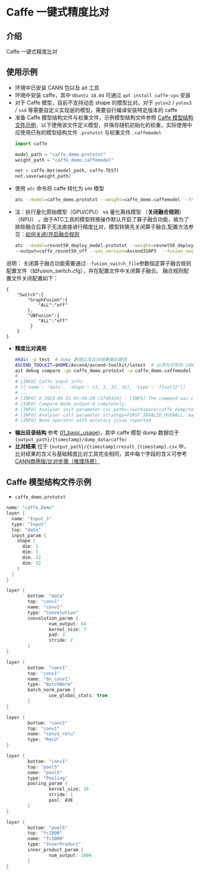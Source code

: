 # Caffe 一键式精度比对

## 介绍
Caffe 一键式精度比对

## 使用示例
- 环境中已安装 CANN 包以及 ait 工具
- 环境中安装 caffe，其中 `Ubuntu 18.04` 可通过 `apt install caffe-cpu` 安装
- 对于 Caffe 模型，目前不支持动态 shape 的模型比对。对于 `yolov2` / `yolov3` / `ssd` 等需要自定义实现层的模型，需要自行编译安装特定版本的 caffe
- 准备 Caffe 模型结构文件与权重文件，示例模型结构文件参照 [Caffe 模型结构文件示例](#caffe-模型结构文件示例)，以下使用该文件定义模型，并保存随机初始化的权重，实际使用中应使用已有的模型结构文件 `.prototxt` 与权重文件 `.caffemodel`
  ```py
  import caffe

  model_path = "caffe_demo.prototxt"
  weight_path = "caffe_demo.caffemodel"

  net = caffe.Net(model_path, caffe.TEST)
  net.save(weight_path)
  ```
- 使用 `atc` 命令将 caffe 转化为 om 模型
  ```sh
  atc --model=caffe_demo.prototxt --weight=caffe_demo.caffemodel --framework=0 --soc_version=Ascend310P3 --output=caffe_demo
  ```
- 注：执行量化原始模型（GPU/CPU） vs 量化离线模型 （**关闭融合规则**）（NPU） 。由于ATC工具的模型转换操作默认开启了算子融合功能，故为了排除融合后算子无法直接进行精度比对，模型转换先关闭算子融合,配置方法参见：[如何关闭/开启融合规则](https://www.hiascend.com/document/detail/zh/canncommercial/63RC1/reference/graphubfusionref/graphubfusionref_000003.html)
  ```sh
  atc --model=resnet50_deploy_model.prototxt --weight=resnet50_deploy_weights.caffemodel --framework=0   \
  --output=caffe_resnet50_off --soc_version=Ascend310P3  --fusion_switch_file=fusion_switch.cfg
  ```  
  

说明： 关闭算子融合功能需要通过`--fusion_switch_file`参数指定算子融合规则配置文件（如fusion_switch.cfg），并在配置文件中关闭算子融合。 融合规则配置文件关闭配置如下：
```
{
    "Switch":{
        "GraphFusion":{
            "ALL":"off"
        },
        "UBFusion":{
            "ALL":"off"
         }
    }
}
```
  

- **精度比对调用**
  ```sh
  mkdir -p test  # dump 数据以及比对结果输出路径
  ASCEND_TOOLKIT=$HOME/Ascend/ascend-toolkit/latest  # 必须为可写的 CANN 包路径
  ait debug compare -gm caffe_demo.prototxt -w caffe_demo.caffemodel -om caffe_demo.om -c $ASCEND_TOOLKIT -o ./test
  # ...
  # [INFO] Caffe input info:
  # [{'name': 'data', 'shape': (1, 3, 32, 32), 'type': 'float32'}]
  # ...
  # [INFO] b'2023-05-31 05:56:20 (2749324) - [INFO] The command was completed and took 0 seconds.'
  # [INFO] Compare Node_output:0 completely.
  # [INFO] Analyser init parameter csv_path=~/workspace/caffe_dump/test/20230531055610/result_20230531055619.csv
  # [INFO] Analyser call parameter strategy=FIRST_INVALID_OVERALL, max_column_len=30
  # [INFO] None operator with accuracy issue reported
  ```
- **输出目录结构** 参考 [01_basic_usage](../01_basic_usage/README.md))，其中 caffe 模型 dump 数据位于 `{output_path}/{timestamp}/dump_data/caffe/`
- **比对结果** 位于 `{output_path}/{timestamp}/result_{timestamp}.csv` 中，比对结果的含义与基础精度比对工具完全相同，其中每个字段的含义可参考 [CANN商用版/比对步骤（推理场景）](https://www.hiascend.com/document/detail/zh/canncommercial/60RC1/devtools/auxiliarydevtool/atlasaccuracy_16_0039.html)
## Caffe 模型结构文件示例
- `caffe_demo.prototxt`
```java
name: "caffe_Demo"
layer {
  name: "Input_1"
  type: "Input"
  top: "data"
  input_param {
    shape {
      dim: 1
      dim: 3
      dim: 32
      dim: 32
    }
  }
}

layer {
        bottom: "data"
        top: "conv1"
        name: "conv1"
        type: "Convolution"
        convolution_param {
                num_output: 64
                kernel_size: 7
                pad: 3
                stride: 2
        }
}

layer {
        bottom: "conv1"
        top: "conv1"
        name: "bn_conv1"
        type: "BatchNorm"
        batch_norm_param {
                use_global_stats: true
        }
}

layer {
        bottom: "conv1"
        top: "conv1"
        name: "conv1_relu"
        type: "ReLU"
}

layer {
        bottom: "conv1"
        top: "pool5"
        name: "pool5"
        type: "Pooling"
        pooling_param {
                kernel_size: 16
                stride: 1
                pool: AVE
        }
}

layer {
        bottom: "pool5"
        top: "fc1000"
        name: "fc1000"
        type: "InnerProduct"
        inner_product_param {
                num_output: 1000
        }
}
```
